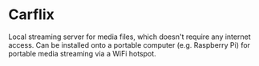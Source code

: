 # Carflix

Local streaming server for media files, which doesn't require any internet
access. Can be installed onto a portable computer (e.g. Raspberry Pi) for
portable media streaming via a WiFi hotspot.
